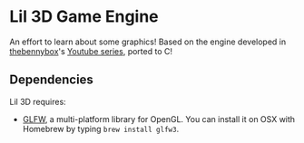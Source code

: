 # Lil 3D Game Engine

An effort to learn about some graphics! Based on the engine developed in
[thebennybox][bbox]'s [Youtube series][yt], ported to C!

[yt]: https://www.youtube.com/playlist?list=PLEETnX-uPtBXP_B2yupUKlflXBznWIlL5
[bbox]: https://www.youtube.com/user/thebennybox

## Dependencies

Lil 3D requires:

- [GLFW][glfw], a multi-platform library for OpenGL. You can
install it on OSX with Homebrew by typing `brew install glfw3`.

[glfw]: https://www.glfw.org/
